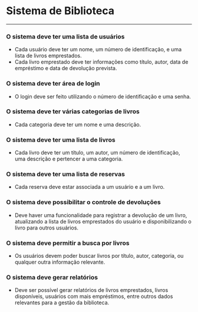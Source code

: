 # Sistema de Biblioteca

---

### O sistema deve ter uma lista de usuários
- Cada usuário deve ter um nome, um número de identificação, e uma lista de livros emprestados.
- Cada livro emprestado deve ter informações como título, autor, data de empréstimo e data de devolução prevista.
### O sistema deve ter área de login
- O login deve ser feito utilizando o número de identificação e uma senha.
### O sistema deve ter várias categorias de livros
- Cada categoria deve ter um nome e uma descrição.
### O sistema deve ter uma lista de livros
- Cada livro deve ter um título, um autor, um número de identificação, uma descrição e pertencer a uma categoria.
### O sistema deve ter uma lista de reservas
- Cada reserva deve estar associada a um usuário e a um livro.
### O sistema deve possibilitar o controle de devoluções
- Deve haver uma funcionalidade para registrar a devolução de um livro, atualizando a lista de livros emprestados do usuário e disponibilizando o livro para outros usuários.
### O sistema deve permitir a busca por livros
- Os usuários devem poder buscar livros por título, autor, categoria, ou qualquer outra informação relevante.
### O sistema deve gerar relatórios
- Deve ser possível gerar relatórios de livros emprestados, livros disponíveis, usuários com mais empréstimos, entre outros dados relevantes para a gestão da biblioteca.